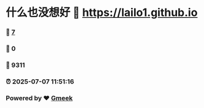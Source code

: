# 什么也没想好 :link: https://lailo1.github.io 
### :page_facing_up: [7](https://lailo1.github.io/tag.html) 
### :speech_balloon: 0 
### :hibiscus: 9311 
### :alarm_clock: 2025-07-07 11:51:16 
### Powered by :heart: [Gmeek](https://github.com/Meekdai/Gmeek)
